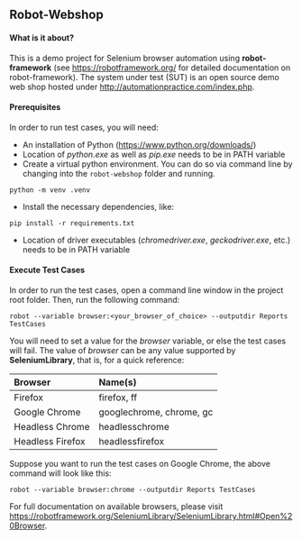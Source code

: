 ## Robot-Webshop
#### What is it about?

This is a demo project for Selenium browser automation using **robot-framework** (see https://robotframework.org/ for detailed documentation on robot-framework).
The system under test (SUT) is an open source demo web shop hosted under http://automationpractice.com/index.php.

#### Prerequisites

In order to run test cases, you will need:
- An installation of Python (https://www.python.org/downloads/)
- Location of *python.exe* as well as *pip.exe* needs to be in PATH variable
- Create a virtual python environment. You can do so via command line by changing into the `robot-webshop` folder and running.
```
python -m venv .venv
```
- Install the necessary dependencies, like:
```
pip install -r requirements.txt
```
- Location of driver executables (*chromedriver.exe*, *geckodriver.exe*, etc.) needs to be in PATH variable

#### Execute Test Cases
In order to run the test cases, open a command line window in the project root folder. Then, run the following command:
```
robot --variable browser:<your_browser_of_choice> --outputdir Reports TestCases
```
You will need to set a value for the *browser* variable, or else the test cases will fail. The value of *browser* can be any value supported by **SeleniumLibrary**, that is, for a quick reference:

| Browser          | Name(s)                  |
|:-----------------|:-------------------------|
| Firefox          | firefox, ff              |
| Google Chrome    | googlechrome, chrome, gc |
| Headless Chrome  | headlesschrome           |
| Headless Firefox | headlessfirefox          |

Suppose you want to run the test cases on Google Chrome, the above command will look like this:
```
robot --variable browser:chrome --outputdir Reports TestCases
```
For full documentation on available browsers, please visit https://robotframework.org/SeleniumLibrary/SeleniumLibrary.html#Open%20Browser.
